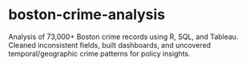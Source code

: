 # boston-crime-analysis
Analysis of 73,000+ Boston crime records using R, SQL, and Tableau. Cleaned inconsistent fields, built dashboards, and uncovered temporal/geographic crime patterns for policy insights.
